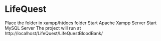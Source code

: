 # LifeQuest
Place the folder in xampp/htdocs folder
Start Apache Xampp Server
Start MySQL Server
The project will run at http://localhost/LifeQuest/LifeQuestBloodBank/

